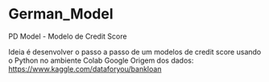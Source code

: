 # German_Model
PD Model - Modelo de Credit Score 

Ideia é desenvolver o passo a passo de um modelos de credit score usando o Python no ambiente Colab Google
Origem dos dados: https://www.kaggle.com/dataforyou/bankloan
